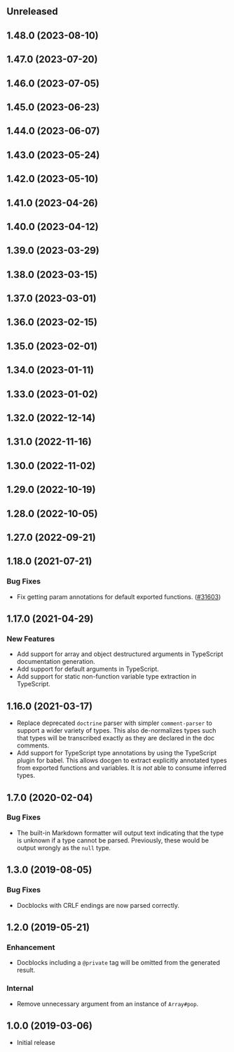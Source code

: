 <!-- Learn how to maintain this file at https://github.com/WordPress/gutenberg/tree/HEAD/packages#maintaining-changelogs. -->

## Unreleased

## 1.48.0 (2023-08-10)

## 1.47.0 (2023-07-20)

## 1.46.0 (2023-07-05)

## 1.45.0 (2023-06-23)

## 1.44.0 (2023-06-07)

## 1.43.0 (2023-05-24)

## 1.42.0 (2023-05-10)

## 1.41.0 (2023-04-26)

## 1.40.0 (2023-04-12)

## 1.39.0 (2023-03-29)

## 1.38.0 (2023-03-15)

## 1.37.0 (2023-03-01)

## 1.36.0 (2023-02-15)

## 1.35.0 (2023-02-01)

## 1.34.0 (2023-01-11)

## 1.33.0 (2023-01-02)

## 1.32.0 (2022-12-14)

## 1.31.0 (2022-11-16)

## 1.30.0 (2022-11-02)

## 1.29.0 (2022-10-19)

## 1.28.0 (2022-10-05)

## 1.27.0 (2022-09-21)

## 1.18.0 (2021-07-21)

### Bug Fixes

-	Fix getting param annotations for default exported functions. ([#31603](https://github.com/WordPress/gutenberg/pull/31603))

## 1.17.0 (2021-04-29)

### New Features

-   Add support for array and object destructured arguments in TypeScript documentation generation.
-   Add support for default arguments in TypeScript.
-   Add support for static non-function variable type extraction in TypeScript.

## 1.16.0 (2021-03-17)

-   Replace deprecated `doctrine` parser with simpler `comment-parser` to support a wider variety of types. This also de-normalizes types such that types will be transcribed exactly as they are declared in the doc comments.
-   Add support for TypeScript type annotations by using the TypeScript plugin for babel. This allows docgen to extract explicitly annotated types from exported functions and variables. It is _not_ able to consume inferred types.

## 1.7.0 (2020-02-04)

### Bug Fixes

-   The built-in Markdown formatter will output text indicating that the type is unknown if a type cannot be parsed. Previously, these would be output wrongly as the `null` type.

## 1.3.0 (2019-08-05)

### Bug Fixes

-   Docblocks with CRLF endings are now parsed correctly.

## 1.2.0 (2019-05-21)

### Enhancement

-   Docblocks including a `@private` tag will be omitted from the generated result.

### Internal

-   Remove unnecessary argument from an instance of `Array#pop`.

## 1.0.0 (2019-03-06)

-   Initial release
